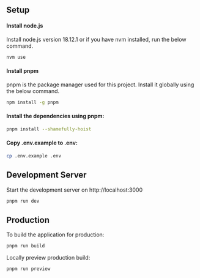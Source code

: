 ## Setup

#### Install node.js
Install node.js version 18.12.1 or if you have nvm installed, run the below command.

```bash
nvm use
```

#### Install pnpm
pnpm is the package manager used for this project. Install it globally using the below command.

```bash
npm install -g pnpm
```

#### Install the dependencies using pnpm:

```bash
pnpm install --shamefully-hoist
```

#### Copy .env.example to .env:

```bash
cp .env.example .env
```

## Development Server

Start the development server on http://localhost:3000

```bash
pnpm run dev
```

## Production

To build the application for production:

```bash
pnpm run build
```

Locally preview production build:

```bash
pnpm run preview
```
